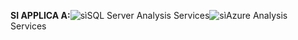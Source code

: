 **SI APPLICA A:**![sì](media/yes.png)SQL Server Analysis Services![sì](media/yes.png)Azure Analysis Services
